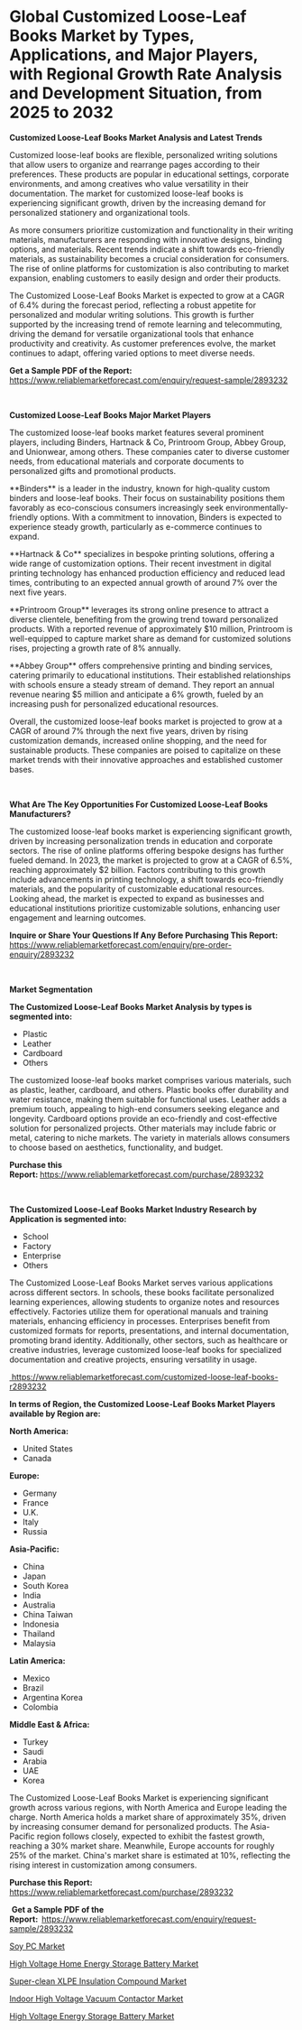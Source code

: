 <p><h1>Global Customized Loose-Leaf Books Market by Types, Applications, and Major Players, with Regional Growth Rate Analysis and Development Situation, from 2025 to 2032</h1></p><p><strong>Customized Loose-Leaf Books Market Analysis and Latest Trends</strong></p>
<p><p>Customized loose-leaf books are flexible, personalized writing solutions that allow users to organize and rearrange pages according to their preferences. These products are popular in educational settings, corporate environments, and among creatives who value versatility in their documentation. The market for customized loose-leaf books is experiencing significant growth, driven by the increasing demand for personalized stationery and organizational tools.</p><p>As more consumers prioritize customization and functionality in their writing materials, manufacturers are responding with innovative designs, binding options, and materials. Recent trends indicate a shift towards eco-friendly materials, as sustainability becomes a crucial consideration for consumers. The rise of online platforms for customization is also contributing to market expansion, enabling customers to easily design and order their products.</p><p>The Customized Loose-Leaf Books Market is expected to grow at a CAGR of 6.4% during the forecast period, reflecting a robust appetite for personalized and modular writing solutions. This growth is further supported by the increasing trend of remote learning and telecommuting, driving the demand for versatile organizational tools that enhance productivity and creativity. As customer preferences evolve, the market continues to adapt, offering varied options to meet diverse needs.</p></p>
<p><strong>Get a Sample PDF of the Report:&nbsp;</strong> <a href="https://www.reliablemarketforecast.com/enquiry/request-sample/2893232?utm_campaign=1108&utm_medium=2&utm_source=Github&utm_content=ia&utm_term=15032025&utm_id=customized-loose-leaf-books">https://www.reliablemarketforecast.com/enquiry/request-sample/2893232</a></p>
<p>&nbsp;</p>
<p><strong>Customized Loose-Leaf Books Major Market Players</strong></p>
<p><p>The customized loose-leaf books market features several prominent players, including Binders, Hartnack & Co, Printroom Group, Abbey Group, and Unionwear, among others. These companies cater to diverse customer needs, from educational materials and corporate documents to personalized gifts and promotional products.</p><p>**Binders** is a leader in the industry, known for high-quality custom binders and loose-leaf books. Their focus on sustainability positions them favorably as eco-conscious consumers increasingly seek environmentally-friendly options. With a commitment to innovation, Binders is expected to experience steady growth, particularly as e-commerce continues to expand.</p><p>**Hartnack & Co** specializes in bespoke printing solutions, offering a wide range of customization options. Their recent investment in digital printing technology has enhanced production efficiency and reduced lead times, contributing to an expected annual growth of around 7% over the next five years.</p><p>**Printroom Group** leverages its strong online presence to attract a diverse clientele, benefiting from the growing trend toward personalized products. With a reported revenue of approximately $10 million, Printroom is well-equipped to capture market share as demand for customized solutions rises, projecting a growth rate of 8% annually.</p><p>**Abbey Group** offers comprehensive printing and binding services, catering primarily to educational institutions. Their established relationships with schools ensure a steady stream of demand. They report an annual revenue nearing $5 million and anticipate a 6% growth, fueled by an increasing push for personalized educational resources.</p><p>Overall, the customized loose-leaf books market is projected to grow at a CAGR of around 7% through the next five years, driven by rising customization demands, increased online shopping, and the need for sustainable products. These companies are poised to capitalize on these market trends with their innovative approaches and established customer bases.</p></p>
<p>&nbsp;</p>
<p><strong>What Are The Key Opportunities For Customized Loose-Leaf Books Manufacturers?</strong></p>
<p><p>The customized loose-leaf books market is experiencing significant growth, driven by increasing personalization trends in education and corporate sectors. The rise of online platforms offering bespoke designs has further fueled demand. In 2023, the market is projected to grow at a CAGR of 6.5%, reaching approximately $2 billion. Factors contributing to this growth include advancements in printing technology, a shift towards eco-friendly materials, and the popularity of customizable educational resources. Looking ahead, the market is expected to expand as businesses and educational institutions prioritize customizable solutions, enhancing user engagement and learning outcomes.</p></p>
<p><strong>Inquire or Share Your Questions If Any Before Purchasing This Report:</strong> <a href="https://www.reliablemarketforecast.com/enquiry/pre-order-enquiry/2893232?utm_campaign=1108&utm_medium=2&utm_source=Github&utm_content=ia&utm_term=15032025&utm_id=customized-loose-leaf-books">https://www.reliablemarketforecast.com/enquiry/pre-order-enquiry/2893232</a></p>
<p>&nbsp;</p>
<p><strong>Market Segmentation</strong></p>
<p><strong>The Customized Loose-Leaf Books Market Analysis by types is segmented into:</strong></p>
<p><ul><li>Plastic</li><li>Leather</li><li>Cardboard</li><li>Others</li></ul></p>
<p><p>The customized loose-leaf books market comprises various materials, such as plastic, leather, cardboard, and others. Plastic books offer durability and water resistance, making them suitable for functional uses. Leather adds a premium touch, appealing to high-end consumers seeking elegance and longevity. Cardboard options provide an eco-friendly and cost-effective solution for personalized projects. Other materials may include fabric or metal, catering to niche markets. The variety in materials allows consumers to choose based on aesthetics, functionality, and budget.</p></p>
<p><strong>Purchase this Report:&nbsp;</strong><a href="https://www.reliablemarketforecast.com/purchase/2893232?utm_campaign=1108&utm_medium=2&utm_source=Github&utm_content=ia&utm_term=15032025&utm_id=customized-loose-leaf-books">https://www.reliablemarketforecast.com/purchase/2893232</a></p>
<p>&nbsp;</p>
<p><strong>The Customized Loose-Leaf Books Market Industry Research by Application is segmented into:</strong></p>
<p><ul><li>School</li><li>Factory</li><li>Enterprise</li><li>Others</li></ul></p>
<p><p>The Customized Loose-Leaf Books Market serves various applications across different sectors. In schools, these books facilitate personalized learning experiences, allowing students to organize notes and resources effectively. Factories utilize them for operational manuals and training materials, enhancing efficiency in processes. Enterprises benefit from customized formats for reports, presentations, and internal documentation, promoting brand identity. Additionally, other sectors, such as healthcare or creative industries, leverage customized loose-leaf books for specialized documentation and creative projects, ensuring versatility in usage.</p></p>
<p><a href="https://www.reliablemarketforecast.com/customized-loose-leaf-books-r2893232?utm_campaign=1108&utm_medium=2&utm_source=Github&utm_content=ia&utm_term=15032025&utm_id=customized-loose-leaf-books">&nbsp;https://www.reliablemarketforecast.com/customized-loose-leaf-books-r2893232</a></p>
<p><strong>In terms of Region, the Customized Loose-Leaf Books Market Players available by Region are:</strong></p>
<p>
    <p> <strong> North America: </strong>
        <ul>
            <li>United States</li>
            <li>Canada</li>
        </ul>
        </p> 
    <p> <strong> Europe: </strong>
        <ul>
            <li>Germany</li>
            <li>France</li>
            <li>U.K.</li>
            <li>Italy</li>
            <li>Russia</li>
        </ul>
        </p> 
    <p> <strong> Asia-Pacific: </strong>
        <ul>
            <li>China</li>
            <li>Japan</li>
            <li>South Korea</li>
            <li>India</li>
            <li>Australia</li>
            <li>China Taiwan</li>
            <li>Indonesia</li>
            <li>Thailand</li>
            <li>Malaysia</li>
        </ul>
        </p> 
    <p> <strong> Latin America: </strong>
        <ul>
            <li>Mexico</li>
            <li>Brazil</li>
            <li>Argentina Korea</li>
            <li>Colombia</li>
        </ul>
        </p> 
    <p> <strong> Middle East & Africa: </strong>
        <ul>
            <li>Turkey</li>
            <li>Saudi</li>
            <li>Arabia</li>
            <li>UAE</li>
            <li>Korea</li>
        </ul>
    </p>
    </p>
<p><p>The Customized Loose-Leaf Books Market is experiencing significant growth across various regions, with North America and Europe leading the charge. North America holds a market share of approximately 35%, driven by increasing consumer demand for personalized products. The Asia-Pacific region follows closely, expected to exhibit the fastest growth, reaching a 30% market share. Meanwhile, Europe accounts for roughly 25% of the market. China's market share is estimated at 10%, reflecting the rising interest in customization among consumers.</p></p>
<p><strong>Purchase this Report: </strong><a href="https://www.reliablemarketforecast.com/purchase/2893232?utm_campaign=1108&utm_medium=2&utm_source=Github&utm_content=ia&utm_term=15032025&utm_id=customized-loose-leaf-books">https://www.reliablemarketforecast.com/purchase/2893232</a></p>
<p>&nbsp;<strong>Get a Sample PDF of the Report:&nbsp;&nbsp;</strong><a href="https://www.reliablemarketforecast.com/enquiry/request-sample/2893232?utm_campaign=1108&utm_medium=2&utm_source=Github&utm_content=ia&utm_term=15032025&utm_id=customized-loose-leaf-books">https://www.reliablemarketforecast.com/enquiry/request-sample/2893232</a></p>
<p><strong></strong></p>
<p><p><a href="https://github.com/bredevasil2q/Market-Research-Report-List-1/blob/main/soy-pc-market.md?utm_campaign=1108&utm_medium=2&utm_source=Github&utm_content=ia&utm_term=15032025&utm_id=customized-loose-leaf-books">Soy PC Market</a></p><p><a href="https://github.com/winjelequegt/Market-Research-Report-List-1/blob/main/high-voltage-home-energy-storage-battery-market.md?utm_campaign=1108&utm_medium=2&utm_source=Github&utm_content=ia&utm_term=15032025&utm_id=customized-loose-leaf-books">High Voltage Home Energy Storage Battery Market</a></p><p><a href="https://github.com/fontshatintj/Market-Research-Report-List-1/blob/main/super-clean-xlpe-insulation-compound-market.md?utm_campaign=1108&utm_medium=2&utm_source=Github&utm_content=ia&utm_term=15032025&utm_id=customized-loose-leaf-books">Super-clean XLPE Insulation Compound Market</a></p><p><a href="https://github.com/hoppeellia6b/Market-Research-Report-List-1/blob/main/indoor-high-voltage-vacuum-contactor-market.md?utm_campaign=1108&utm_medium=2&utm_source=Github&utm_content=ia&utm_term=15032025&utm_id=customized-loose-leaf-books">Indoor High Voltage Vacuum Contactor Market</a></p><p><a href="https://github.com/nedzazollo74/Market-Research-Report-List-1/blob/main/high-voltage-energy-storage-battery-market.md?utm_campaign=1108&utm_medium=2&utm_source=Github&utm_content=ia&utm_term=15032025&utm_id=customized-loose-leaf-books">High Voltage Energy Storage Battery Market</a></p></p>